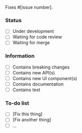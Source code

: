Fixes #[issue number].

### Status

* [ ] Under development
* [ ] Waiting for code review
* [ ] Waiting for merge

### Information

* [ ] Contains breaking changes
* [ ] Contains new API(s)
* [ ] Contains new UI component(s)
* [ ] Contains documentation
* [ ] Contains test

### To-do list

* [ ] [Fix this thing]
* [ ] [Fix another thing]
* [ ] ...
